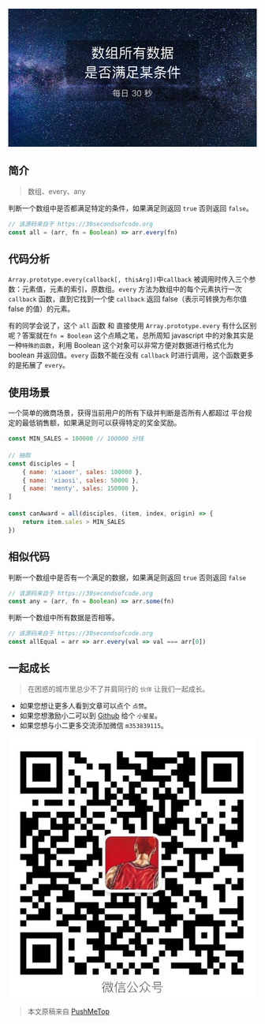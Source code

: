 <!-- # 数组所有数据是否满足某条件 -->

![封面](https://raw.githubusercontent.com/pushmetop/resource/master/30-seconds-for-everyday/all/poster.png)

## 简介

> 数组、every、any

判断一个数组中是否都满足特定的条件，如果满足则返回 `true` 否则返回 `false`。

```javascript
// 该源码来自于 https://30secondsofcode.org
const all = (arr, fn = Boolean) => arr.every(fn)
```

<!--more-->

## 代码分析

`Array.prototype.every(callback[, thisArg])`中`callback` 被调用时传入三个参数：元素值，元素的索引，原数组。`every` 方法为数组中的每个元素执行一次 `callback` 函数，直到它找到一个使 `callback` 返回 false（表示可转换为布尔值 false 的值）的元素。

有的同学会说了，这个 `all` 函数 和 直接使用 `Array.prototype.every` 有什么区别呢？答案就在`fn = Boolean` 这个点睛之笔，总所周知 javascript 中的对象其实是一种`特殊的函数`，利用 Boolean 这个对象可以非常方便对数据进行格式化为 boolean 并返回值。`every` 函数不能在没有 `callback` 时进行调用，这个函数更多的是拓展了 `every`。

## 使用场景

一个简单的微商场景，获得当前用户的所有下级并判断是否所有人都超过 平台规定的最低销售额，如果满足则可以获得特定的奖金奖励。

```javascript
const MIN_SALES = 100000 // 100000 分钱

// 抽取
const disciples = [
    { name: 'xiaoer', sales: 100000 },
    { name: 'xiaosi', sales: 50000 },
    { name: 'menty', sales: 150000 },
]

const canAward = all(disciples, (item, index, origin) => {
    return item.sales > MIN_SALES
})
```

## 相似代码

判断一个数组中是否有一个满足的数据，如果满足则返回 `true` 否则返回 `false`

```javascript
// 该源码来自于 https://30secondsofcode.org
const any = (arr, fn = Boolean) => arr.some(fn)
```

判断一个数组中所有数据是否相等。

```javascript
// 该源码来自于 https://30secondsofcode.org
const allEqual = arr => arr.every(val => val === arr[0])
```

## 一起成长

> 在困惑的城市里总少不了并肩同行的 `伙伴` 让我们一起成长。

* 如果您想让更多人看到文章可以点个 `点赞`。
* 如果您想激励小二可以到 [Github](https://github.com/pushmetop/30-seconds-for-everyday) 给个 `小星星`。
* 如果您想与小二更多交流添加微信 `m353839115`。

![微信公众号](https://raw.githubusercontent.com/pushmetop/resource/master/donate/pushmetop.png)

> 本文原稿来自 [PushMeTop](https://github.com/pushmetop)